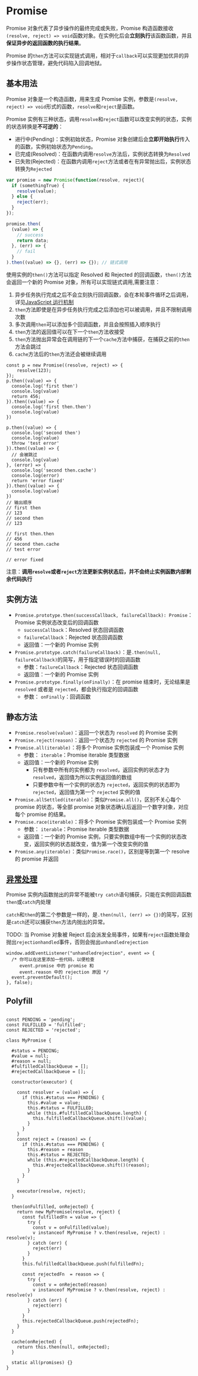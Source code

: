# Promise

Promise 对象代表了异步操作的最终完成或失败，Promise 构造函数接收`(resolve, reject) => void`函数对象。在实例化后会**立刻执行**该函数函数，并且**保证异步的返回函数的执行结果**。

Promise 的`then`方法可以实现链式调用，相对于`callback`可以实现更加优异的异步操作状态管理，避免代码陷入回调地狱。

## 基本用法

Promise 对象是一个构造函数，用来生成 Promise 实例，参数是`(resolve, reject) => void`形式的函数，`resolve`和`reject`是函数。

Promise 实例有三种状态，调用`resolve`和`reject`函数可以改变实例的状态，实例的状态转换是**不可逆的**：

- 进行中(Pending)：实例初始状态，Promise 对象创建后会**立即开始执行**传入的函数，实例初始状态为`Pending`。
- 已完成(Resolved)：在函数内调用`resolve`方法后，实例状态转换为`Resolved`
- 已失败(Rejected)：在函数内调用`reject`方法或者在有异常抛出后，实例状态转换为`Rejected`

```JavaScript
var promise = new Promise(function(resolve, reject){
  if (somethingTrue) {
    resolve(value);
  } else {
    reject(err);
  }
});

promise.then(
  (value) => {
    // success
    return data;
  }, (err) => {
    // fail
  }
).then((value) => {}, (err) => {}); // 链式调用
```

使用实例的`then()`方法可以指定 Resolved 和 Rejected 的回调函数，`then()`方法会返回一个新的 Promise 对象，所有可以实现链式调用,需要注意：

1. 异步任务执行完成之后不会立刻执行回调函数，会在本轮事件循环之后调用，详见[JavaScript 运行机制](../02.Core/05-运行机制.md)
2. `then`方法即使是在异步任务执行完成之后添加也可以被调用，并且不限制调用次数
3. 多次调用`then`可以添加多个回调函数，并且会按照插入顺序执行
4. `then`方法的返回值可以在下一个`then`方法收接受
5. `then`方法抛出异常会在调用链的下一个`cache`方法中捕获，在捕获之前的`then`方法会跳过
6. `cache`方法后的`then`方法还会被继续调用

```JS
const p = new Promise((resolve, reject) => {
    resolve(123);
});
p.then((value) => {
  console.log('first then')
  console.log(value)
  return 456;
}).then((value) => {
  console.log('first then.then')
  console.log(value)
})

p.then((value) => {
  console.log('second then')
  console.log(value)
  throw 'test error'
}).then((value) => {
  // 会被跳过
  console.log(value)
}, (error) => {
  console.log('second then.cache')
  console.log(error)
  return 'error fixed'
}).then((value) => {
  console.log(value)
})
// 输出顺序
// first then
// 123
// second then
// 123

// first then.then
// 456
// second then.cache
// test error

// error fixed
```

注意：**调用`resolve`或者`reject`方法更新实例状态后，并不会终止实例函数内部剩余代码执行**

## 实例方法

- `Promise.prototype.then(successCallback, failureCallback): Promise`：Promise 实例状态改变后的回调函数
  - `successCallback`：Resolved 状态回调函数
  - `failureCallback`：Rejected 状态回调函数
  - 返回值：一个新的 Promise 实例
- `Promise.prototype.catch(failureCallback)`：是`.then(null, failureCallback)`的简写，用于指定错误时的回调函数
  - 参数：`failureCallback`：Rejected 状态回调函数
  - 返回值：一个新的 Promise 实例
- `Promise.prototype.finally(onFinally)`：在 promise 结束时，无论结果是 `resolved` 或者是 `rejected`，都会执行指定的回调函数
  - 参数： `onFinally`：回调函数

## 静态方法

- `Promise.resolve(value)`：返回一个状态为 `resolved` 的 Promise 实例
- `Promise.reject(reason)`：返回一个状态为 `rejected` 的 Promise 实例
- `Promise.all(iterable)`：将多个 Promise 实例包装成一个 Promise 实例
  - 参数： `iterable`：Promise iterable 类型数据
  - 返回值：一个新的 Promise 实例
    - 只有参数中所有的实例都为 `resolved`，返回实例的状态才为 `resolved`，返回值为所以实例返回值的数组
    - 只要参数中有一个实例的状态为 `rejected`，返回实例的状态即为 `rejected`，返回值为第一个 `rejected` 实例的值
- `Promise.allSettled(iterable)`：类似`Promise.all()`，区别不关心每个 promise 的状态，等全部 promise 对象状态确认后返回一个数字对象，对应每个 promise 的结果。
- `Promise.race(iterable)`：将多个 Promise 实例包装成一个 Promise 实例
  - 参数： `iterable`：Promise iterable 类型数据
  - 返回值：一个新的 Promise 实例，只要实例数组中有一个实例的状态改变，返回实例的状态就改变，值为第一个改变实例的值
- `Promise.any(iterable)`：类似`Promise.race()`，区别是等到第一个 resolve 的 promise 并返回

## [异常处理](../02.Core/04-异常处理.md)

Promise 实例内函数抛出的异常不能被`try catch`语句捕获，只能在实例回调函数`then`或`catch`内处理

`catch`和`then`的第二个参数是一样的，是`.then(null, (err) => {})`的简写，区别是`catch`还可以捕获`then`方法内抛出的异常。

TODO: 当 Promise 对象被 Reject 后会派发全局事件，如果有`reject`函数处理会抛出`rejectionhandled`事件，否则会抛出`unhandledrejection`

```JS
window.addEventListener("unhandledrejection", event => {
  /* 你可以在这里添加一些代码，以便检查
     event.promise 中的 promise 和
     event.reason 中的 rejection 原因 */
  event.preventDefault();
}, false);
```

## Polyfill

```JS

const PENDING = 'pending';
const FULFILLED = 'fulfilled';
const REJECTED = 'rejected';

class MyPromise {

  #status = PENDING;
  #value = null;
  #reason = null;
  #fulfilledCallbackQueue = [];
  #rejectedCallbackQueue = [];

  constructor(executor) {

    const resolver = (value) => {
      if (this.#status === PENDING) {
        this.#value = value;
        this.#status = FULFILLED;
        while (this.#fulfilledCallbackQueue.length) {
          this.fulfilledCallbackQueue.shift()(value);
        }
      }
    }
    const reject = (reason) => {
      if (this.#status === PENDING) {
        this.#reason = reason
        this.#status = REJECTED;
        while (this.#rejectedCallbackQueue.length) {
          this.#rejectedCallbackQueue.shift()(reason);
        }
      }
    }

    executor(resolve, reject);
  }

  then(onFulfilled, onRejected) {
    return new MyPromise(resolve, reject) {
      const fulfilledFn = value => {
        try {
          const v = onFulfilled(value);
          v instanceof MyPromise ? v.then(resolve, reject) : resolve(v);
        } catch (err) {
          reject(err)
        }
      }
      this.fulfilledCallbackQueue.push(fulfilledFn);

      const rejectedFn  = reason => {
        try {
          const v = onRejected(reason)
          v instanceof MyPromise ? v.then(resolve, reject) : resolve(v)
        } catch (err) {
          reject(err)
        }
      }
      this.rejectedCallbackQueue.push(rejectedFn);
    }
  }

  cache(onRejected) {
    return this.then(null, onRejected);
  }

  static all(promises) {}
}
```
